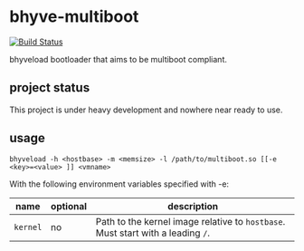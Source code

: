 # bhyve-multiboot

[![Build Status](https://travis-ci.org/fubarnetes/bhyve-multiboot.svg?branch=master)](https://travis-ci.org/fubarnetes/bhyve-multiboot)

bhyveload bootloader that aims to be multiboot compliant.

## project status
This project is under heavy development and nowhere near ready to use.

## usage

```
bhyveload -h <hostbase> -m <memsize> -l /path/to/multiboot.so [[-e <key>=<value> ]] <vmname>
```

With the following environment variables specified with -e:

| name     | optional | description                                                                     |
|----------|----------|---------------------------------------------------------------------------------|
| `kernel` | no       | Path to the kernel image relative to `hostbase`. Must start with a leading `/`. |